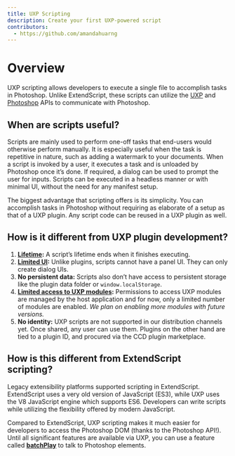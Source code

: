 ```yaml
---
title: UXP Scripting
description: Create your first UXP-powered script
contributors:
  - https://github.com/amandahuarng
---
```


# Overview

UXP scripting allows developers to execute a single file to accomplish tasks in Photoshop. Unlike ExtendScript, these scripts can utilize the [UXP](../uxp-ref/) and [Photoshop](../ps_reference/) APIs to communicate with Photoshop.

## When are scripts useful?
Scripts are mainly used to perform one-off tasks that end-users would otherwise perform manually. It is especially useful when the task is repetitive in nature, such as adding a watermark to your documents. When a script is invoked by a user, it executes a task and is unloaded by Photoshop once it’s done. If required, a dialog can be used to prompt the user for inputs. Scripts can be executed in a headless manner or with minimal UI, without the need for any manifest setup.

The biggest advantage that scripting offers is its simplicity. You can accomplish tasks in Photoshop without requiring as elaborate of a setup as that of a UXP plugin.  Any script code can be reused in a UXP plugin as well.

## How is it different from UXP plugin development? 
1. **[Lifetime](../scripting/how-it-works/index.md#execution-context):** A script’s lifetime ends when it finishes executing.
2. **[Limited UI](../scripting/how-it-works/index.md#user-interface):** Unlike plugins, scripts cannot have a panel UI. They can only create dialog UIs.
3. **No persistent data:** Scripts also don’t have access to persistent storage like the plugin data folder or `window.localStorage`. 
4. **[Limited access to UXP modules](../scripting/how-it-works/index.md#permitted-uxp-modules):** Permissions to access UXP modules are managed by the host application and for now, only a limited number of modules are enabled. *We plan on enabling more modules with future versions.*
5. **No identity:** UXP scripts are not supported in our distribution channels yet. Once shared, any user can use them. Plugins on the other hand are tied to a plugin ID, and procured via the CCD plugin marketplace. 

## How is this different from ExtendScript scripting?

Legacy extensibility platforms supported scripting in ExtendScript. ExtendScript uses a very old version of JavaScript (ES3), while UXP uses the V8 JavaScript engine which supports ES6.  Developers can write scripts while utilizing the flexibility offered by modern JavaScript. 

Compared to ExtendScript, UXP scripting makes it much easier for developers to access the Photoshop DOM (thanks to the Photoshop API!). Until all significant features are available via UXP, you can use a feature called [**batchPlay**](https://developer.adobe.com/photoshop/uxp/2022/ps_reference/media/batchplay/) to talk to Photoshop elements. 

